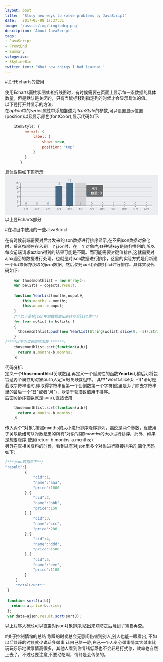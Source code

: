 ```yaml
---
layout: post
title:  "Study new ways to solve problems by JavaScript"
date:   2017-05-08 17:37:31
image: '/assets/img/singledog.png'
description: 'About JavaScript'
tags:
- JavaScript
- FrontEnd
- Summary
categories:
- SkylineBin
twitter_text: 'What new things I had learned '
---
```




#关于Echarts的使用

使用Echarts画柱状图或者折线图时，有时候需要在页面上显示每一条数据的具体数量，但是默认是关闭的，只有当鼠标移到指定列的时候才会显示具体的值。<br />
以下是打开并显示的方法:<br />
在*option*中的*series*属性中添加描述为*itemStyle*的参数,可以设置显示位置(position)以及显示颜色(fontColor),显示代码如下:<br />

```javascript
    itemStyle: {
         normal: {
             label: {
                 show: true,
                 position: "top"
             }
         }
       }
```

具体效果如下图所示:<br/>
<img src="../assets/img/SummaryThinking/showtopnum.png">
以上是Echarts部分

#在项目中使用的一些JavaScript

在有时候前端需要对后台发来的json数据进行排序显示,在不把json数据对象化时，后台按顺序存入到一个json时，在一个对象内,各种键**key**是随机排列的,所以每次前端请求action得到的结果可能是不同。而可能需要对键值排序,这就需要对ajax返回的数据进行处理，也就是对json数据进行排序，这里的实现方式是用新建一个list来保存获取的json数据。然后使用sort()函数对list进行排序。具体实现代码如下:<br />

```javascript
    var thosemonthlist = new Array();
    var belists = objects.result;

    function YearList(months,ouput){
        this.months = months;
        this.ouput = ouput;
    }
    /**以下是将json中的数据取出来转存至list里**/
    for (var wolist in belists )
    {
      thosemonthlist.push(new YearList(String(wolist.slice(0, -1)),String(belists[wolist])));
    }
/****以下为实现排序函数 ******/
    thosemonthlist.sort(function(a,b){
      return a.months-b.months;
    })
```

代码分析:<br />
定义一个**thosemonthlist**关联数组,再定义一个赋属性的函数**YearList**,稍后可将包含这两个属性的对象push入定义的关联数组中。
其中*wolist.slice(0, -1)*语句是截取字符串语句,即取得字符串里第一个到倒数第一个字符(这里是为了除去字符串里的最后一个"日"或者"月")，以便于获取数值用于排序。<br />
后面的排序函数就是sort(),直接使用

```javascript
    thosemonthlist.sort(function(a,b){
      return a.months-b.months;
    })
```

传入两个"对象",按照months的大小进行排序降序排列，虽说是两个参数，但使用于关联数组可以对数组里的所有"对象"按照months的大小进行排序。此外，如果是想要降序,使用(return b.months-a.months;)<br />
另外在查相关资料的时候，看到过有对json里多个对象进行直接排序的,简化代码如下:<br />

```javascript
/***json数据如下**/
"result":[
         {
             "cid":1,
             "name":"aaa",
             "price":1000
         },{
             "cid":2,
             "name":"bbb",
             "price":150
         },{
             "cid":3,
             "name":"ccc",
             "price":200
         },{
             "cid":4,
             "name":"ddd",
             "price":1500
         },{
             "cid":5,
             "name":"eee",
             "price":1100
         }
     ],
     "totalCount":5
 }

 function sortJ(a,b){
   return a.price-b.price;
 };
 var data=ajson.result.sort(sortJ);
```

以上程序大概也可以直接对json对象排序,贴出来以防之后用到了需要再查。

#关于控制情绪的总结
急躁的时候总会无意间伤害到别人,别人也能一眼看出,
不如以后烦躁的时候就少说话多做事,让自己静一静,自己一个人专心做事情其实效率比玩玩乐乐地做事情高很多，其他人看到你情绪低落也不会轻易打扰你，效率也自然上去了。不过也要注意,不要动怒啊，情绪是会传染的。